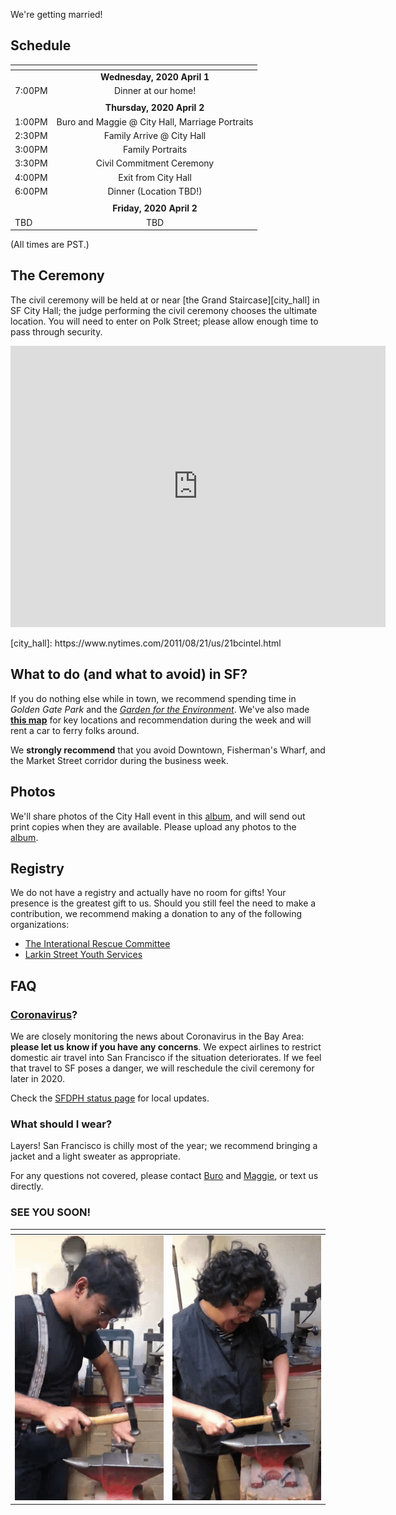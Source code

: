 We're getting married!

## Schedule


| <!-- -->  | <!-- -->  |
| ------------- |:-------------:|
|    |  **Wednesday, 2020 April 1** 	|
| 7:00PM | Dinner at our home! |
| | |
|    |  **Thursday, 2020 April 2** 	|
| 1:00PM | Buro and Maggie @ City Hall, Marriage Portraits |
| 2:30PM | Family Arrive @ City Hall |
| 3:00PM | Family Portraits |
| 3:30PM | Civil Commitment Ceremony |
| 4:00PM | Exit from City Hall |
| 6:00PM | Dinner (Location TBD!) |
| | |
|    | **Friday, 2020 April 2** 	|
| TBD | TBD |

(All times are PST.)

## The Ceremony

The civil ceremony will be held at or near [the Grand Staircase][city_hall] in
SF City Hall; the judge performing the civil ceremony chooses the ultimate
location. You will need to enter on Polk Street; please allow enough time to
pass through security.

<iframe src="https://www.google.com/maps/embed?pb=!1m14!1m8!1m3!1d788.3660302139727!2d-122.41960648038364!3d37.77916158228222!3m2!1i1024!2i768!4f13.1!3m3!1m2!1s0x0%3A0xb2706dff83574f4a!2sSan%20Francisco%20City%20Hall!5e0!3m2!1sen!2sus!4v1583093188369!5m2!1sen!2sus" width="600" height="450" frameborder="0" style="border:0;" allowfullscreen="" align="middle"></iframe>
<br /><br />
[city_hall]: https://www.nytimes.com/2011/08/21/us/21bcintel.html

## What to do (and what to avoid) in SF?

If you do nothing else while in town, we recommend spending time in *Golden Gate
Park* and the [*Garden for the Environment*][gfe]. We've also made [**this
map**][sf_map] for key locations and recommendation during the week and will
rent a car to ferry folks around.

We **strongly recommend** that you avoid Downtown, Fisherman's Wharf, and the
Market Street corridor during the business week.

[gfe]: https://www.gardenfortheenvironment.org/
[sf_map]: https://www.google.com/maps/d/u/1/edit?hl=en&mid=1i1y9zUZi0Qa98VZmPFJftnVRfzKyWrYX&ll=37.77388907581863%2C-122.46138887960802&z=16

## Photos

We'll share photos of the City Hall event in this [album][album], and will send
out print copies when they are available. Please upload any photos to the
[album][album].

[album]: https://photos.app.goo.gl/TmqBUNtuzrUn7Dxd8

## Registry

We do not have a registry and actually have no room for gifts! Your presence is
the greatest gift to us. Should you still feel the need to make a contribution,
we recommend making a donation to any of the following organizations:

- [The Interational Rescue Committee](https://www.rescue.org/)
- [Larkin Street Youth Services](https://larkinstreetyouth.org/)

## FAQ

### [Coronavirus][covid-19]?

We are closely monitoring the news about Coronavirus in the Bay Area: **please
let us know if you have any concerns**. We expect airlines to restrict domestic
air travel into San Francisco if the situation deteriorates. If we feel that
travel to SF poses a danger, we will reschedule the civil ceremony for later in
2020.

Check the [SFDPH status page][sfdph] for local updates.

[sfdph]: https://www.sfdph.org/dph/alerts/coronavirus.asp

### What should I wear?

Layers! San Francisco is chilly most of the year; we recommend bringing a jacket
and a light sweater as appropriate.

For any questions not covered, please contact [Buro](mailto:mookerji@gmail.com)
and [Maggie](mailto:emmbeezee@gmail.com), or text us directly.

[covid-19]: https://www.cdc.gov/coronavirus/2019-ncov/summary.html

### SEE YOU SOON!

|   <!-- -->            |     <!-- --> |
:-------------------------:|:-------------------------:
![](assets/mookerji.gif)  |  ![](assets/zmagg.gif)
